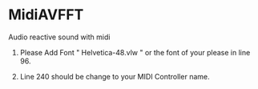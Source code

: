 # MidiAVFFT
Audio reactive sound with midi 

1. Please Add Font "  Helvetica-48.vlw  " or the font of your please in line 96.

2. Line 240 should be change to your MIDI Controller name.
